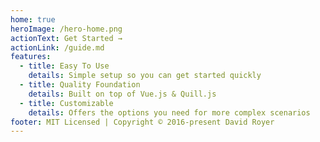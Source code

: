 ```yaml
---
home: true
heroImage: /hero-home.png
actionText: Get Started →
actionLink: /guide.md
features:
  - title: Easy To Use
    details: Simple setup so you can get started quickly
  - title: Quality Foundation
    details: Built on top of Vue.js & Quill.js
  - title: Customizable
    details: Offers the options you need for more complex scenarios
footer: MIT Licensed | Copyright © 2016-present David Royer
---
```

